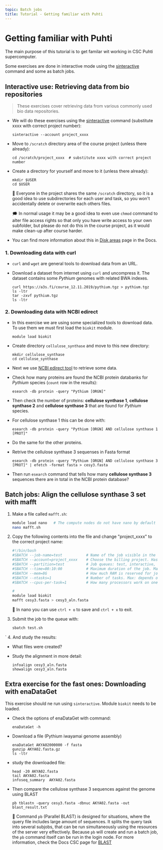 ```yaml
---
topic: Batch jobs
title: Tutorial - Getting familiar with Puhti
---
```

# Getting familiar with Puhti

The main purpose of this tutorial is to get familar wit working in CSC
Puhti supercomputer. 

Some exercises are done in interactive mode using the [sinteractive](https://docs.csc.fi/computing/running/interactive-usage/) 
command and some as batch jobs.

## Interactive use: Retrieving data from bio repositories

> These exercises cover retrieving data from various commonly used bio data repositories.

- We will do these exercises using the [sinteractive](https://docs.csc.fi/computing/running/interactive-usage/) command (substitute xxxx with correct project number):

  ```text
  sinteractive --account project_xxxx
  ```

- Move to `/scratch` directory area of the course project (unless there already):

  ```text
  cd /scratch/project_xxxx  # substitute xxxx with correct project number
  ```
- Create a directory for yourself and move to it (unless there already):

  ```text
  mkdir $USER
  cd $USER
  ```

  💭 Everyone in the project shares the same `/scratch` directory, so
  it is a good idea to use subdirectories for each user and task, so 
  you won't accidentally delete or overwrite each others files.

  🗯 In normal usage it may be a good idea to even use `chmod` command 
  to alter file access rights so that only you have write access to
  your own subfolder, but please do not do this in the course project, 
  as it would make clean-up after course harder.

- You can find more information about this in [Disk areas](https://docs.csc.fi/computing/disk/)
page in the Docs.

### 1. Downloading data with curl

- `curl` and `wget` are general tools to download data from an URL.

- Download a dataset from internet using `curl` and uncompress it. The dataset contains some *Pythium* genomes with  related BWA indexes.
    ```text
    curl https://a3s.fi/course_12.11.2019/pythium.tgz > pythium.tgz
    ls -ltr
    tar -zxvf pythium.tgz  
    ls -ltr
    ```

### 2. Downloading data with NCBI edirect

- In this exercise we are using some specialized tools to download
data. To use them we must first load the `biokit` module. 

    ```text
    module load biokit
    ```
- Create directory `cellulose_synthase` and move to this new directory:

   ```text
   mkdir cellulose_synthase
   cd cellulose_synthase
   ```

- Next we use [NCBI edirect tool](https://docs.csc.fi/apps/edirect/) to retrieve some data.

- Check how many proteins are found the NCBI protein databanks for *Pythium* species (`count` row in the results):

    ```text
    esearch -db protein -query "Pythium [ORGN]" 
    ```

- Then check the number of proteins: **cellulose synthase 1**, **cellulose synthase 2** and **cellulose synthase 3** that are found for *Pythium* species.

- For cellulose synthase 1 this can be done with:

    ```text
    esearch -db protein -query "Pythium [ORGN] AND cellulose synthase 1 [PROT]"
    ```

- Do the same for the other proteins.

- Retrive the cellulose synthase 3 sequenses in Fasta format

    ```text
    esearch -db protein -query "Pythium [ORGN] AND cellulose synthase 3 [PROT]" | efetch -format fasta > cesy3.fasta
    ```

- Then run `esearch` command that tells how many **cellulose synthase 3** sequences there are in total in the NCBI protein database?


## Batch jobs: Align the cellulose synthase 3 set with mafft

1. Make a file called `mafft.sh`:
    ```bash
    module load nano   # The compute nodes do not have nano by default
    nano mafft.sh
    ```
2. Copy the following contents into the file and change "project_xxxx" to the correct project name:
    ```bash
    #!/bin/bash
    #SBATCH --job-name=test           # Name of the job visible in the queue.
    #SBATCH --account=project_xxxx    # Choose the billing project. Has to be defined!
    #SBATCH --partition=test          # Job queues: test, interactive, small, large, longrun, hugemem, hugemem_longrun
    #SBATCH --time=00:10:00           # Maximum duration of the job. Max: depends of the partition. 
    #SBATCH --mem=8G                  # How much RAM is reserved for job per node.
    #SBATCH --ntasks=1                # Number of tasks. Max: depends on partition.
    #SBATCH --cpus-per-task=1         # How many processors work on one task. Max: Number of CPUs per node.

    # 
    module load biokit
    mafft cesy3.fasta > cesy3_aln.fasta
   
    ```

    💬 In nano you can use `ctrl + o` to save and `ctrl + x` to exit.

3. Submit the job to the queue with:

    ```bash
   sbatch test.sh
    ```
`
4. And study the results:

- What files were created?

- Study the alignment in more detail:
    ```text
    infoalign cesy3_aln.fasta
    showalign cesy3_aln.fasta
    ```

## Extra exercise for the fast ones: Downloading with enaDataGet

This exercise should ne run using `sinteractive`. Module `biokit` needs to be loaded.
- Check the options of enaDataGet with command:

    ```text
    enaDataGet -h
    ```

- Download a file (Pythium iwayamai  genome assembly)

    ```text
    enaDataGet AKYA02000000 -f fasta
    gunzip AKYA02.fasta.gz 
    ls -ltr
    ```

- study the downloaded file:

    ```text
    head -20 AKYA02.fasta
    tail AKYA02.fasta
    infoseq_summary  AKYA02.fasta
    ```

- Then compare the cellulose synthase 3 sequences against the genome using BLAST

    ```text
    pb tblastn -query cesy3.fasta -dbnuc AKYA02.fasta -out blast_result.txt
    ```
  💬 Command `pb` (Parallel BLAST) is designed for situations, where the query file includes 
  large amount of sequences. It splits the query task into several subjobs, that can be run 
  simultaneously using the resources of the server very effectively. Because `pb` will create and
  run a batch job, the `pb` command itself can be run in the login node. For more information, check
  the Docs CSC page for [BLAST](https://docs.csc.fi/apps/blast/)